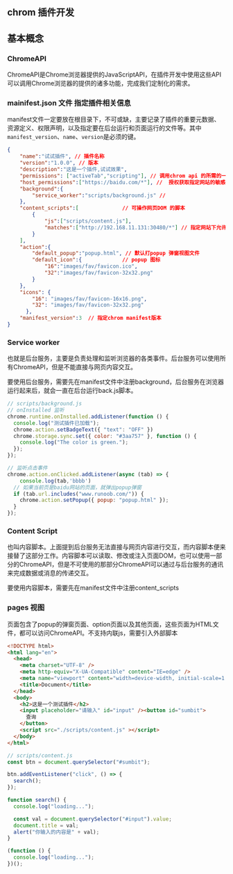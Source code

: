 ## chrom   插件开发

## 基本概念

### ChromeAPI

ChromeAPI是Chrome浏览器提供的JavaScriptAPI，在插件开发中使用这些API可以调用Chrome浏览器的提供的诸多功能，完成我们定制化的需求。



### mainifest.json 文件 指定插件相关信息

manifest文件一定要放在根目录下，不可或缺，主要记录了插件的重要元数据、资源定义、权限声明，以及指定要在后台运行和页面运行的文件等。其中`manifest_version`、`name`、`version`是必须的键。

```json
{
    "name":"试试插件", // 插件名称
    "version":"1.0.0", // 版本
    "description":"这是一个插件,试试效果",
    "permissions": ["activeTab","scripting"], // 调用chrom api 的所需的一些权限
    "host_permissions":["https://baidu.com/*"], //  授权获取指定网站的敏感信息
    "background":{   
        "service_worker":"scripts/background.js" // 
    },
    "content_scripts":[              // 可操作网页DOM 的脚本
        {
            "js":["scripts/content.js"],
            "matches":["http://192.168.11.131:30480/*"] // 指定网站下允许加载运行，必填
        }
    ],
    "action":{
        "default_popup":"popup.html", // 默认打popup 弹窗视图文件
        "default_icon":{             // popup 图标
            "16":"images/fav/favicon.ico",
            "32":"images/fav/favicon-32x32.png"
        }
    },
    "icons": {
        "16": "images/fav/favicon-16x16.png",
        "32": "images/fav/favicon-32x32.png"
      },
    "manifest_version":3  // 指定chrom manifest版本
}
```

### Service worker

也就是后台服务，主要是负责处理和监听浏览器的各类事件。后台服务可以使用所有ChromeAPI，但是不能直接与网页内容交互。

要使用后台服务，需要先在manifest文件中注册background，后台服务在浏览器运行起来后，就会一直在后台运行back.js脚本。

```js
// scripts/background.js
// onInstalled 监听
chrome.runtime.onInstalled.addListener(function () {
  console.log("测试插件已加载");
  chrome.action.setBadgeText({ "text": "OFF" })
  chrome.storage.sync.set({ color: "#3aa757" }, function () {
    console.log("The color is green.");
  });
});

// 监听点击事件
chrome.action.onClicked.addListener(async (tab) => {
    console.log(tab,'bbbb')
  // 如果当前页是baidu网站的页面，就弹出popup弹窗
  if (tab.url.includes("www.runoob.com/")) {
    chrome.action.setPopup({ popup: "popup.html" });
  }
});
```

### Content Script

也叫内容脚本。上面提到后台服务无法直接与网页内容进行交互，而内容脚本便来接替了这部分工作。内容脚本可以读取、修改或注入页面DOM，也可以使用一部分的ChromeAPI，但是不可使用的那部分ChromeAPI可以通过与后台服务的通讯来完成数据或消息的传递交互。

要使用内容脚本，需要先在manifest文件中注册content_scripts

### pages 视图

页面包含了popup的弹窗页面、option页面以及其他页面，这些页面为HTML文件，都可以访问ChromeAPI。不支持内联js，需要引入外部脚本

```html
<!DOCTYPE html>
<html lang="en">
  <head>
    <meta charset="UTF-8" />
    <meta http-equiv="X-UA-Compatible" content="IE=edge" />
    <meta name="viewport" content="width=device-width, initial-scale=1.0" />
    <title>Document</title>
  </head>
  <body>
    <h2>这是一个测试插件</h2>
    <input placeholder="请输入" id="input" /><button id="sumbit">
      查询
    </button>
    <script src="./scripts/content.js" ></script>
  </body>
</html>
```

```js
// scripts/content.js
const btn = document.querySelector("#sumbit");

btn.addEventListener("click", () => {
  search();
});

function search() {
  console.log("loading...");

  const val = document.querySelector("#input").value;
  document.title = val;
  alert("你输入的内容是" + val);
}

(function () {
  console.log("loading...");
})();

```

